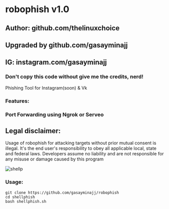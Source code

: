 # robophish v1.0
## Author: github.com/thelinuxchoice
## Upgraded by github.com/gasayminajj
## IG: instagram.com/gasayminajj
### Don't copy this code without give me the credits, nerd! 

Phishing Tool for Instagram(soon) & Vk

### Features:
### Port Forwarding using Ngrok or Serveo

## Legal disclaimer:

Usage of robophish for attacking targets without prior mutual consent is illegal. It's the end user's responsibility to obey all applicable local, state and federal laws. Developers assume no liability and are not responsible for any misuse or damage caused by this program 

![shellp](https://wampi.ru/image/6tKZIZ4)

### Usage:
```
git clone https://github.com/gasayminajj/robophish
cd shellphish
bash shellphish.sh
```
